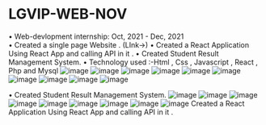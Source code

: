 # LGVIP-WEB-NOV
•	Web-devlopment internship: Oct, 2021 - Dec, 2021  
•	Created a single page Website . (LInk->) 
•	Created a React Application Using React App and calling API in it . 
•	Created Student Result Management System. 
•	Technology used :-Html , Css  , Javascript , React , Php and Mysql 
![image](https://user-images.githubusercontent.com/76790667/153616894-06745400-c49b-44ee-803a-0b0e36ec696c.png)
![image](https://user-images.githubusercontent.com/76790667/153616961-19ee4797-4f47-429e-bc83-559faf6d32db.png)
![image](https://user-images.githubusercontent.com/76790667/153616983-7c07fa44-ba4c-4974-9763-6ba2a9f05d50.png)
![image](https://user-images.githubusercontent.com/76790667/153617115-d28ab14b-1f23-49a6-b07b-442230f98c04.png)
![image](https://user-images.githubusercontent.com/76790667/153617191-bcf845c5-b78a-4e22-a70c-43ae889a9f3a.png)
![image](https://user-images.githubusercontent.com/76790667/153617234-c607f148-e557-4b3b-b7dd-3dd873cdad89.png)
![image](https://user-images.githubusercontent.com/76790667/153617259-176392a1-2cac-410e-80ad-4836b6899122.png)
![image](https://user-images.githubusercontent.com/76790667/153617289-f9b9621a-7c1b-45e8-975f-8f60c633fd56.png)
![image](https://user-images.githubusercontent.com/76790667/153617316-1ccd3c19-e2b2-49c5-af78-6fe48b3cac9a.png)
![image](https://user-images.githubusercontent.com/76790667/153617373-099234b3-fec2-4fe1-bd2c-395d67b79e37.png)

•	Created Student Result Management System. 
![image](https://user-images.githubusercontent.com/76790667/153618380-09068caf-cebe-41ed-8cb3-c56a3ab18dd1.png)
![image](https://user-images.githubusercontent.com/76790667/153618502-e7d84f29-3904-4c36-83f9-0cc5a3e1cbc0.png)
![image](https://user-images.githubusercontent.com/76790667/153618530-71f36cd1-0374-4d96-adb4-dd4b3be9e274.png)
![image](https://user-images.githubusercontent.com/76790667/153618598-ed056375-40b2-4edb-8d49-8a806963dc61.png)
![image](https://user-images.githubusercontent.com/76790667/153618663-85b644e2-5b46-4196-a70a-f3c00539e581.png)
![image](https://user-images.githubusercontent.com/76790667/153618810-44d75ac1-418b-44f9-a609-9cd4ad444ac1.png)
![image](https://user-images.githubusercontent.com/76790667/153618924-518e27b3-3b58-4560-88e9-c1b4db110bad.png)
![image](https://user-images.githubusercontent.com/76790667/153618953-ae9fe205-e560-4071-942e-5fb37c837d4b.png)
![image](https://user-images.githubusercontent.com/76790667/153618986-3256c6db-e4b4-4c41-8487-e8e0b27ec6f9.png)
Created a React Application Using React App and calling API in it . 

